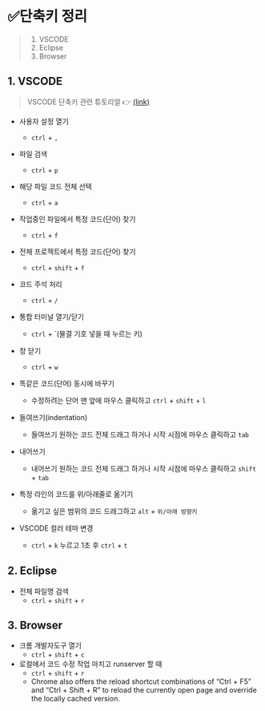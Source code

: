 # ✅단축키 정리

> 1. VSCODE
> 2. Eclipse
> 3. Browser

## 1. VSCODE

> VSCODE 단축키 관련 튜토리얼 👉 [(link)](https://demun.github.io/vscode-tutorial/shortcuts/)

- 사용자 설정 열기
  - `ctrl` + `,`
- 파일 검색

  - `ctrl` + `p`

- 해당 파일 코드 전체 선택
  - `ctrl` + `a`
- 작업중인 파일에서 특정 코드(단어) 찾기

  - `ctrl` + `f`

- 전체 프로젝트에서 특정 코드(단어) 찾기

  - `ctrl` + `shift` + `f`

- 코드 주석 처리

  - `ctrl` + `/`

- 통합 터미널 열기/닫기

  - `ctrl` + `(물결 기호 넣을 때 누르는 키)

- 창 닫기
  - `ctrl` + `w`
- 똑같은 코드(단어) 동시에 바꾸기
  - 수정하려는 단어 맨 앞에 마우스 클릭하고 `ctrl` + `shift` + `l`
- 들여쓰기(indentation)
  - 들여쓰기 원하는 코드 전체 드래그 하거나 시작 시점에 마우스 클릭하고 `tab`
- 내어쓰기
  - 내어쓰기 원하는 코드 전체 드래그 하거나 시작 시점에 마우스 클릭하고 `shift` + `tab`
- 특정 라인의 코드를 위/아래줄로 옮기기

  - 옮기고 싶은 범위의 코드 드래그하고 `alt` + `위/아래 방향키`

- VSCODE 컬러 테마 변경
  - `ctrl` + `k` 누르고 1초 후 `ctrl` + `t`

## 2. Eclipse

- 전체 파일명 검색
  - `ctrl` + `shift` + `r`

## 3. Browser

- 크롬 개발자도구 열기
  - `ctrl` + `shift` + `c`
- 로컬에서 코드 수정 작업 마치고 runserver 할 때
  - `ctrl` + `shift` + `r`
  - Chrome also offers the reload shortcut combinations of “Ctrl + F5” and “Ctrl + Shift + R” to reload the currently open page and override the locally cached version.
